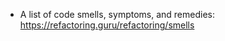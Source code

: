 <panel header="{{ icon_resource }} Resources" expanded>

* A list of code smells, symptoms, and remedies: https://refactoring.guru/refactoring/smells

</panel>
